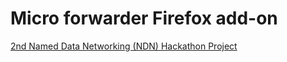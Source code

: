 Micro forwarder Firefox add-on 
===============================

[2nd Named Data Networking (NDN) Hackathon Project](http://2nd-ndn-hackathon.named-data.net/)
